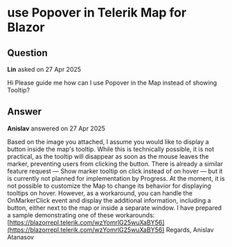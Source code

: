 # use Popover in Telerik Map for Blazor

## Question

**Lin** asked on 27 Apr 2025

Hi Please guide me how can I use Popover in the Map instead of showing Tooltip?

## Answer

**Anislav** answered on 27 Apr 2025

Based on the image you attached, I assume you would like to display a button inside the map's tooltip. While this is technically possible, it is not practical, as the tooltip will disappear as soon as the mouse leaves the marker, preventing users from clicking the button. There is already a similar feature request — Show marker tooltip on click instead of on hover — but it is currently not planned for implementation by Progress. At the moment, it is not possible to customize the Map to change its behavior for displaying tooltips on hover. However, as a workaround, you can handle the OnMarkerClick event and display the additional information, including a button, either next to the map or inside a separate window. I have prepared a sample demonstrating one of these workarounds: [https://blazorrepl.telerik.com/wzYomrlG25wuXaBY56](https://blazorrepl.telerik.com/wzYomrlG25wuXaBY56) Regards, Anislav Atanasov

